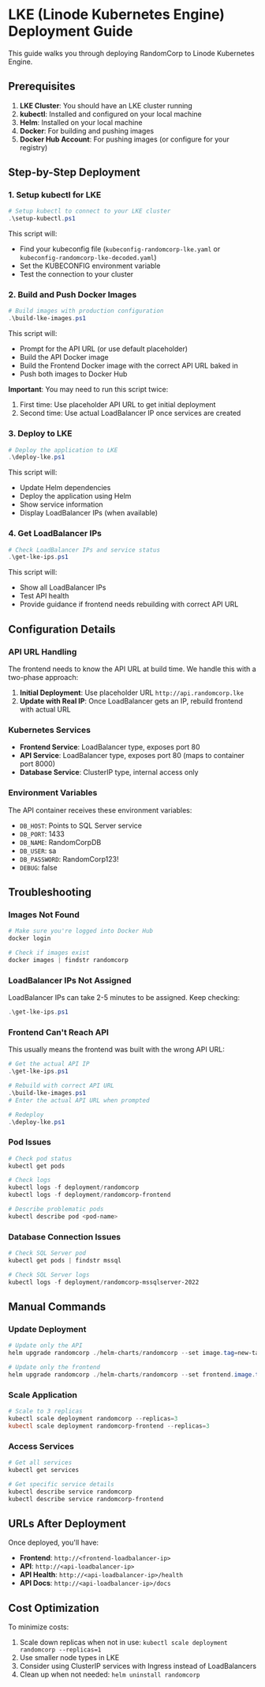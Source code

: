 # LKE (Linode Kubernetes Engine) Deployment Guide

This guide walks you through deploying RandomCorp to Linode Kubernetes Engine.

## Prerequisites

1. **LKE Cluster**: You should have an LKE cluster running
2. **kubectl**: Installed and configured on your local machine
3. **Helm**: Installed on your local machine
4. **Docker**: For building and pushing images
5. **Docker Hub Account**: For pushing images (or configure for your registry)

## Step-by-Step Deployment

### 1. Setup kubectl for LKE

```powershell
# Setup kubectl to connect to your LKE cluster
.\setup-kubectl.ps1
```

This script will:
- Find your kubeconfig file (`kubeconfig-randomcorp-lke.yaml` or `kubeconfig-randomcorp-lke-decoded.yaml`)
- Set the KUBECONFIG environment variable
- Test the connection to your cluster

### 2. Build and Push Docker Images

```powershell
# Build images with production configuration
.\build-lke-images.ps1
```

This script will:
- Prompt for the API URL (or use default placeholder)
- Build the API Docker image
- Build the Frontend Docker image with the correct API URL baked in
- Push both images to Docker Hub

**Important**: You may need to run this script twice:
1. First time: Use placeholder API URL to get initial deployment
2. Second time: Use actual LoadBalancer IP once services are created

### 3. Deploy to LKE

```powershell
# Deploy the application to LKE
.\deploy-lke.ps1
```

This script will:
- Update Helm dependencies
- Deploy the application using Helm
- Show service information
- Display LoadBalancer IPs (when available)

### 4. Get LoadBalancer IPs

```powershell
# Check LoadBalancer IPs and service status
.\get-lke-ips.ps1
```

This script will:
- Show all LoadBalancer IPs
- Test API health
- Provide guidance if frontend needs rebuilding with correct API URL

## Configuration Details

### API URL Handling

The frontend needs to know the API URL at build time. We handle this with a two-phase approach:

1. **Initial Deployment**: Use placeholder URL `http://api.randomcorp.lke`
2. **Update with Real IP**: Once LoadBalancer gets an IP, rebuild frontend with actual URL

### Kubernetes Services

- **Frontend Service**: LoadBalancer type, exposes port 80
- **API Service**: LoadBalancer type, exposes port 80 (maps to container port 8000)
- **Database Service**: ClusterIP type, internal access only

### Environment Variables

The API container receives these environment variables:
- `DB_HOST`: Points to SQL Server service
- `DB_PORT`: 1433
- `DB_NAME`: RandomCorpDB
- `DB_USER`: sa
- `DB_PASSWORD`: RandomCorp123!
- `DEBUG`: false

## Troubleshooting

### Images Not Found
```powershell
# Make sure you're logged into Docker Hub
docker login

# Check if images exist
docker images | findstr randomcorp
```

### LoadBalancer IPs Not Assigned
LoadBalancer IPs can take 2-5 minutes to be assigned. Keep checking:
```powershell
.\get-lke-ips.ps1
```

### Frontend Can't Reach API
This usually means the frontend was built with the wrong API URL:
```powershell
# Get the actual API IP
.\get-lke-ips.ps1

# Rebuild with correct API URL
.\build-lke-images.ps1
# Enter the actual API URL when prompted

# Redeploy
.\deploy-lke.ps1
```

### Pod Issues
```powershell
# Check pod status
kubectl get pods

# Check logs
kubectl logs -f deployment/randomcorp
kubectl logs -f deployment/randomcorp-frontend

# Describe problematic pods
kubectl describe pod <pod-name>
```

### Database Connection Issues
```powershell
# Check SQL Server pod
kubectl get pods | findstr mssql

# Check SQL Server logs
kubectl logs -f deployment/randomcorp-mssqlserver-2022
```

## Manual Commands

### Update Deployment
```powershell
# Update only the API
helm upgrade randomcorp ./helm-charts/randomcorp --set image.tag=new-tag

# Update only the frontend
helm upgrade randomcorp ./helm-charts/randomcorp --set frontend.image.tag=new-tag
```

### Scale Application
```powershell
# Scale to 3 replicas
kubectl scale deployment randomcorp --replicas=3
kubectl scale deployment randomcorp-frontend --replicas=3
```

### Access Services
```powershell
# Get all services
kubectl get services

# Get specific service details
kubectl describe service randomcorp
kubectl describe service randomcorp-frontend
```

## URLs After Deployment

Once deployed, you'll have:
- **Frontend**: `http://<frontend-loadbalancer-ip>`
- **API**: `http://<api-loadbalancer-ip>`
- **API Health**: `http://<api-loadbalancer-ip>/health`
- **API Docs**: `http://<api-loadbalancer-ip>/docs`

## Cost Optimization

To minimize costs:
1. Scale down replicas when not in use: `kubectl scale deployment randomcorp --replicas=1`
2. Use smaller node types in LKE
3. Consider using ClusterIP services with Ingress instead of LoadBalancers
4. Clean up when not needed: `helm uninstall randomcorp`

